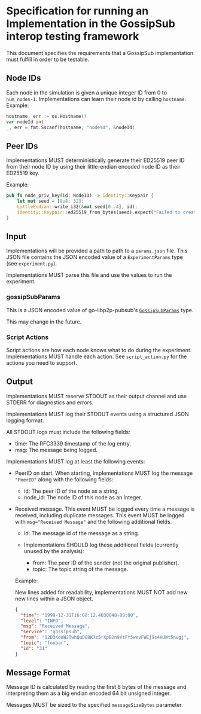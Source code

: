 # Specification for running an Implementation in the GossipSub interop testing framework

This document specifies the requirements that a GossipSub implementation must
fulfill in order to be testable.

## Node IDs

Each node in the simulation is given a unique integer ID from 0 to `num_nodes-1`. Implementations can learn their node id by calling `hostname`. Example:

```go
hostname, err := os.Hostname()
var nodeId int
_, err = fmt.Sscanf(hostname, "node%d", &nodeId)
```

## Peer IDs

Implementations MUST deterministically generate their ED25519 peer ID from their node ID by using their little-endian encoded node ID as their ED25519 key.

Example:
```rust
pub fn node_priv_key(id: NodeID) -> identity::Keypair {
    let mut seed = [0u8; 32];
    LittleEndian::write_i32(&mut seed[0..4], id);
    identity::Keypair::ed25519_from_bytes(seed).expect("Failed to create keypair")
}
```

## Input

Implementations will be provided a path to path to a `params.json` file. This JSON
file contains the JSON encoded value of a `ExperimentParams` type (see `experiment.py`).

Implementations MUST parse this file and use the values to run the experiment.


### gossipSubParams

This is a JSON encoded value of go-libp2p-pubsub's
[`GossipSubParams`](https://github.com/MarcoPolo/go-libp2p-pubsub/blob/0c5ee7bbfeb051200bc39eb824246cc651f7358a/gossipsub.go#L85)
type.

This may change in the future.

### Script Actions

Script actions are how each node knows what to do during the experiment.
Implementations MUST handle each action. See `script_action.py` for the actions
you need to support.

## Output

Implementations MUST reserve STDOUT as their output channel and use STDERR for
diagnostics and errors.

Implementations MUST log their STDOUT events using a structured JSON logging format.

All STDOUT logs must include the following fields:
- time: The RFC3339 timestamp of the log entry.
- msg: The message being logged.

Implementations MUST log at least the following events:

- PeerID on start. When starting, implementations MUST log the message `"PeerID"` along with the following fields:
  - id: The peer ID of the node as a string.
  - node_id: The node ID of this node as an integer.

- Received message. This event MUST be logged every time a message is received,
  including duplicate messages. This event MUST be logged with `msg="Received
  Message"` and the following additional fields.
  - id: The message id of the message as a string.

  - Implementations SHOULD log these additional fields (currently unused by the analysis):
    - from: The peer ID of the sender (not the original publisher).
    - topic: The topic string of the message.

  Example:

  New lines added for readability, implementations MUST NOT add new new lines within a JSON object.
  ```json
  {
    "time": "1999-12-31T16:08:12.4030048-08:00",
    "level": "INFO",
    "msg": "Received Message",
    "service": "gossipsub",
    "from": "12D3KooWJTwhQuDG8K7z5rXpB2n9VtFY5wevFWEj9s4HUWt5nvgj",
    "topic": "foobar",
    "id": "31"
  }
  ```

## Message Format

Message ID is calculated by reading the first 8 bytes of the message and
interpreting them as a big endian encoded 64 bit unsigned integer.

Messages MUST be sized to the specified `messageSizeBytes` parameter.

